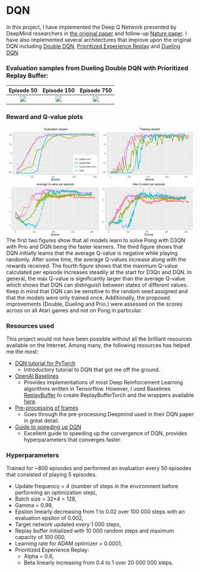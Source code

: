 DQN
================

In this project, I have implemented the Deep Q Network presented by
DeepMind researchers in [the original
paper](https://www.cs.toronto.edu/~vmnih/docs/dqn.pdf) and follow-up
[Nature
paper](https://web.stanford.edu/class/psych209/Readings/MnihEtAlHassibis15NatureControlDeepRL.pdf).
I have also implemented several architectures that improve upon the
original DQN including [Double DQN](https://arxiv.org/abs/1509.06461),
[Prioritized Experience Replay](https://arxiv.org/abs/1511.05952) and
[Dueling DQN](https://arxiv.org/abs/1511.05952).

### Evaluation samples from Dueling Double DQN with Prioritized Replay Buffer:

|                                   Episode 50                                    |                                    Episode 150                                    |                                    Episode 750                                     |
| :-----------------------------------------------------------------------------: | :-------------------------------------------------------------------------------: | :--------------------------------------------------------------------------------: |
| <img src = "Pong/DuelingDoubleDQNGifs/eval_ep_50_step_51540.gif" width = 200 /> | <img src = "Pong/DuelingDoubleDQNGifs/eval_ep_150_step_312995.gif" width = 200 /> | <img src = "Pong/DuelingDoubleDQNGifs/eval_ep_750_step_1730869.gif" width = 200 /> |

### Reward and Q-value plots

<img src="readme_files/figure-gfm/all plots-1.svg" style="display: block; margin: auto;" />
The first two figures show that all models learn to solve Pong with D3QN
with Prio and DQN being the faster learners. The third figure shows that
DQN initially learns that the average Q-value is negative while playing
randomly. After some time, the average Q-values increase along with the
rewards received. The fourth figure shows that the maximum Q-value
calculated per episode increases steadily at the start for D3Qn and DQN.
In general, the max Q-value is significantly larger than the average
Q-value which shows that DQN can distinguish between states of different
values. Keep in mind that DQN can be sensitive to the random seed
assigned and that the models were only trained once. Additionally, the
proposed improvements (Double, Dueling and Prio.) were assessed on the
scores across on all Atari games and not on Pong in particular.

### Resources used

This project would not have been possible without all the brilliant
resources available on the Internet. Among many, the following resources
has helped me the most:

  - [DQN tutorial for
    PyTorch](https://pytorch.org/tutorials/intermediate/reinforcement_q_learning.html)
      - Introductory tutorial to DQN that got me off the ground.
  - [OpenAI Baselines](https://github.com/openai/baselines)
      - Provides implementations of most Deep Reinforcement Learning
        algorithms written in Tensorflow. However, I used Baselines
        [ReplayBuffer](https://github.com/openai/baselines/blob/master/baselines/deepq/replay_buffer.py)
        to create ReplayBufferTorch and the wrappers available
        [here](https://github.com/openai/baselines/tree/master/baselines/common).
  - [Pre-processing of
    frames](https://danieltakeshi.github.io/2016/11/25/frame-skipping-and-preprocessing-for-deep-q-networks-on-atari-2600-games/)
      - Goes through the pre-processing Deepmind used in their DQN paper
        in great detail.
  - [Guide to speeding up
    DQN](https://medium.com/@shmuma/speeding-up-dqn-on-pytorch-solving-pong-in-30-minutes-81a1bd2dff55)
      - Excellent guide to speeding up the convergence of DQN, provides
        hyperparameters that converges faster.

### Hyperparameters

Trained for \~800 episodes and performed an evaluation every 50 episodes
that consisted of playing 5 episodes.

  - Update frequency = 4 (number of steps in the environment before
    performing an optimization step),
  - Batch size = 32\*4 = 128,
  - Gamma = 0.99,
  - Epsilon linearly decreasing from 1 to 0.02 over 100 000 steps with
    an evaluation epsilon of 0.002,
  - Target network updated every 1 000 steps,
  - Replay buffer initialized with 10 000 random steps and maximum
    capacity of 100 000,
  - Learning rate for ADAM optimizer = 0.0001,
  - Prioritized Experience Replay:
      - Alpha = 0.6,
      - Beta linearly increasing from 0.4 to 1 over 20 000 000 steps.
